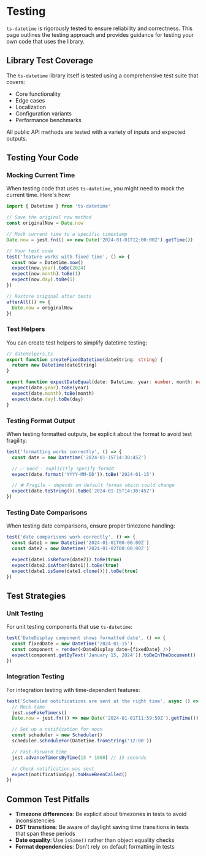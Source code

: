 # Testing

`ts-datetime` is rigorously tested to ensure reliability and correctness. This page outlines the testing approach and provides guidance for testing your own code that uses the library.

## Library Test Coverage

The `ts-datetime` library itself is tested using a comprehensive test suite that covers:

- Core functionality
- Edge cases
- Localization
- Configuration variants
- Performance benchmarks

All public API methods are tested with a variety of inputs and expected outputs.

## Testing Your Code

### Mocking Current Time

When testing code that uses `ts-datetime`, you might need to mock the current time. Here's how:

```ts
import { Datetime } from 'ts-datetime'

// Save the original now method
const originalNow = Date.now

// Mock current time to a specific timestamp
Date.now = jest.fn(() => new Date('2024-01-01T12:00:00Z').getTime())

// Your test code
test('feature works with fixed time', () => {
  const now = Datetime.now()
  expect(now.year).toBe(2024)
  expect(now.month).toBe(1)
  expect(now.day).toBe(1)
})

// Restore original after tests
afterAll(() => {
  Date.now = originalNow
})
```

### Test Helpers

You can create test helpers to simplify datetime testing:

```ts
// dateHelpers.ts
export function createFixedDatetime(dateString: string) {
  return new Datetime(dateString)
}

export function expectDateEqual(date: Datetime, year: number, month: number, day: number) {
  expect(date.year).toBe(year)
  expect(date.month).toBe(month)
  expect(date.day).toBe(day)
}
```

### Testing Format Output

When testing formatted outputs, be explicit about the format to avoid test fragility:

```ts
test('formatting works correctly', () => {
  const date = new Datetime('2024-01-15T14:30:45Z')

  // ✅ Good - explicitly specify format
  expect(date.format('YYYY-MM-DD')).toBe('2024-01-15')

  // ❌ Fragile - depends on default format which could change
  expect(date.toString()).toBe('2024-01-15T14:30:45Z')
})
```

### Testing Date Comparisons

When testing date comparisons, ensure proper timezone handling:

```ts
test('date comparisons work correctly', () => {
  const date1 = new Datetime('2024-01-01T00:00:00Z')
  const date2 = new Datetime('2024-01-02T00:00:00Z')

  expect(date1.isBefore(date2)).toBe(true)
  expect(date2.isAfter(date1)).toBe(true)
  expect(date1.isSame(date1.clone())).toBe(true)
})
```

## Test Strategies

### Unit Testing

For unit testing components that use `ts-datetime`:

```ts
test('DateDisplay component shows formatted date', () => {
  const fixedDate = new Datetime('2024-01-15')
  const component = render(<DateDisplay date={fixedDate} />)
  expect(component.getByText('January 15, 2024')).toBeInTheDocument()
})
```

### Integration Testing

For integration testing with time-dependent features:

```ts
test('Scheduled notifications are sent at the right time', async () => {
  // Mock time
  jest.useFakeTimers()
  Date.now = jest.fn(() => new Date('2024-01-01T11:59:50Z').getTime())

  // Set up a notification for noon
  const scheduler = new Scheduler()
  scheduler.scheduleFor(Datetime.fromString('12:00'))

  // Fast-forward time
  jest.advanceTimersByTime(15 * 1000) // 15 seconds

  // Check notification was sent
  expect(notificationSpy).toHaveBeenCalled()
})
```

## Common Test Pitfalls

- **Timezone differences**: Be explicit about timezones in tests to avoid inconsistencies
- **DST transitions**: Be aware of daylight saving time transitions in tests that span these periods
- **Date equality**: Use `isSame()` rather than object equality checks
- **Format dependencies**: Don't rely on default formatting in tests
